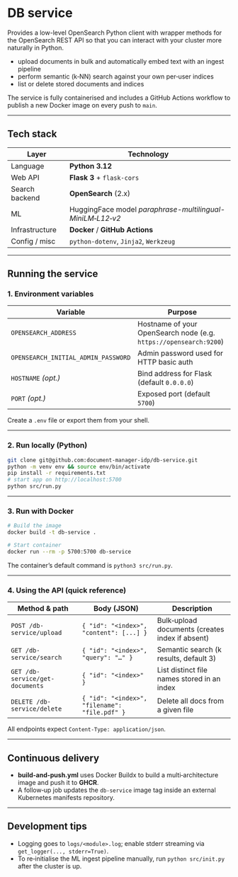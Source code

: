 # DB service

Provides a low-level OpenSearch Python client with wrapper methods for the OpenSearch REST API so that you can interact with your cluster more naturally in Python.

* upload documents in bulk and automatically embed text with an ingest pipeline  
* perform semantic (k‑NN) search against your own per‑user indices  
* list or delete stored documents and indices

The service is fully containerised and includes a GitHub Actions workflow to publish a new Docker image on every push to `main`.

---

## Tech stack

| Layer          | Technology                                       |
|----------------|--------------------------------------------------|
| Language       | **Python 3.12**                                  |
| Web API        | **Flask 3** + `flask-cors`                       |
| Search backend | **OpenSearch** (2.x)                             |
| ML             | HuggingFace model *paraphrase-multilingual-MiniLM‑L12‑v2* |
| Infrastructure | **Docker** / **GitHub Actions**                  |
| Config / misc  | `python-dotenv`, `Jinja2`, `Werkzeug`            |

---



## Running the service

### 1. Environment variables

| Variable | Purpose |
|----------|---------|
| `OPENSEARCH_ADDRESS` | Hostname of your OpenSearch node (e.g. `https://opensearch:9200`) |
| `OPENSEARCH_INITIAL_ADMIN_PASSWORD` | Admin password used for HTTP basic auth |
| `HOSTNAME` *(opt.)* | Bind address for Flask (default `0.0.0.0`) |
| `PORT` *(opt.)* | Exposed port (default `5700`) |

Create a `.env` file or export them from your shell.

---


### 2. Run locally (Python)

```bash
git clone git@github.com:document-manager-idp/db-service.git
python -m venv env && source env/bin/activate
pip install -r requirements.txt
# start app on http://localhost:5700
python src/run.py
```

---

### 3. Run with Docker

```bash
# Build the image
docker build -t db-service .

# Start container
docker run --rm -p 5700:5700 db-service
```

The container’s default command is `python3 src/run.py`.

---

### 4. Using the API (quick reference)

| Method & path | Body (JSON) | Description                                     |
|---------------|-------------|-------------------------------------------------|
| `POST /db-service/upload` | `{ "id": "<index>", "content": [...] }` | Bulk‑upload documents (creates index if absent) |
| `GET /db-service/search` | `{ "id": "<index>", "query": "…" }` | Semantic search (k results, default 3)          |
| `GET /db-service/get-documents` | `{ "id": "<index>" }` | List distinct file names stored in an index     |
| `DELETE /db-service/delete` | `{ "id": "<index>", "filename": "file.pdf" }` | Delete all docs from a given file               |

All endpoints expect `Content‑Type: application/json`.

---

## Continuous delivery

* **build-and-push.yml** uses Docker Buildx to build a multi‑architecture image and push it to **GHCR**.
* A follow‑up job updates the `db-service` image tag inside an external Kubernetes manifests repository.

---

## Development tips

* Logging goes to `logs/<module>.log`; enable stderr streaming via `get_logger(..., stderr=True)`.
* To re‑initialise the ML ingest pipeline manually, run `python src/init.py` after the cluster is up.
